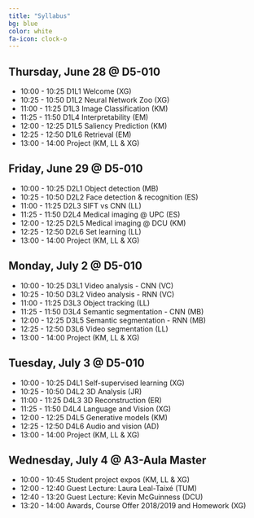 ```yaml
---
title: "Syllabus"
bg: blue
color: white
fa-icon: clock-o
---
```


## Thursday, June 28 @ D5-010

- 10:00 - 10:25 D1L1 Welcome (XG) 
- 10:25 - 10:50 D1L2 Neural Network Zoo (XG)  
- 11:00 - 11:25 D1L3 Image Classification (KM)
- 11:25 - 11:50 D1L4 Interpretability (EM)
- 12:00 - 12:25 D1L5 Saliency Prediction (KM)
- 12:25 - 12:50 D1L6 Retrieval (EM) 
- 13:00 - 14:00 Project (KM, LL & XG)

## Friday, June 29 @ D5-010

- 10:00 - 10:25 D2L1 Object detection (MB) 
- 10:25 - 10:50 D2L2 Face detection & recognition (ES)
- 11:00 - 11:25 D2L3 SIFT vs CNN (LL) 
- 11:25 - 11:50 D2L4 Medical imaging @ UPC (ES)
- 12:00 - 12:25 D2L5 Medical imaging @ DCU (KM)
- 12:25 - 12:50 D2L6 Set learning (LL)
- 13:00 - 14:00 Project (KM, LL & XG) 

## Monday, July 2 @ D5-010

- 10:00 - 10:25 D3L1 Video analysis - CNN (VC)
- 10:25 - 10:50 D3L2 Video analysis - RNN (VC)
- 11:00 - 11:25 D3L3 Object tracking (LL) 
- 11:25 - 11:50 D3L4 Semantic segmentation - CNN (MB)
- 12:00 - 12:25 D3L5 Semantic segmentation - RNN (MB)
- 12:25 - 12:50 D3L6 Video segmentation (LL)
- 13:00 - 14:00 Project (KM, LL & XG)

## Tuesday, July 3 @ D5-010

- 10:00 - 10:25 D4L1 Self-supervised learning (XG)
- 10:25 - 10:50 D4L2 3D Analysis (JR) 
- 11:00 - 11:25 D4L3 3D Reconstruction (ER)
- 11:25 - 11:50 D4L4 Language and Vision (XG) 
- 12:00 - 12:25 D4L5 Generative models (KM)
- 12:25 - 12:50 D4L6 Audio and vision (AD)
- 13:00 - 14:00 Project (KM, LL & XG)

## Wednesday, July 4 @ A3-Aula Master

- 10:00 - 10:45 Student project expos (KM, LL & XG)
- 12:00 - 12:40 Guest Lecture: Laura Leal-Taixé (TUM)
- 12:40 - 13:20 Guest Lecture: Kevin McGuinness (DCU)
- 13:20 - 14:00 Awards, Course Offer 2018/2019 and Homework (XG)
